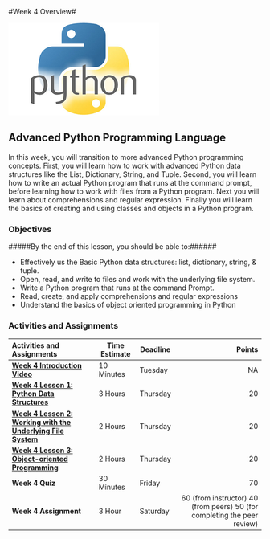 #Week 4 Overview#

![Python Image](../Week3/python-01.png)

## Advanced Python Programming Language ##

In this week, you will transition to more advanced Python programming concepts. First, you will learn how to work with advanced Python data structures like the List, Dictionary, String, and Tuple. Second, you will learn how to write an actual Python program that runs at the command prompt, before learning how to work with files from a Python program. Next you will learn about comprehensions and regular expression. Finally you will learn the basics of creating and using classes and objects in a Python program.

### Objectives ###

#####By the end of this lesson, you should be able to:######

- Effectively us the Basic Python data structures: list, dictionary, string, & tuple.
- Open, read, and write to files and work with the underlying file system.
- Write a Python program that runs at the command Prompt.
- Read, create, and apply comprehensions and regular expressions
- Understand the basics of object oriented programming in Python


### Activities and Assignments ###

|Activities and Assignments | Time Estimate | Deadline | Points|
|:------| -----|-------|----------:|
|**[Week 4 Introduction Video](https://mediaspace.illinois.edu/media/Week+Four/1_crygh4oq)**|10 Minutes|Tuesday|NA|
|**[Week 4 Lesson 1: Python Data Structures](lesson1.md)**| 3 Hours |Thursday| 20|
|**[Week 4 Lesson 2: Working with the Underlying File System](lesson2.md)**| 2 Hours | Thursday | 20 |
|**[Week 4 Lesson 3: Object-oriented Programming](lesson3.md)**| 2 Hours | Thursday| 20 |
|**Week 4 Quiz**| 30 Minutes | Friday | 70|
|**Week 4 Assignment**| 3 Hour | Saturday | 60 (from instructor) 40 (from peers) 50 (for completing the peer review) | 
